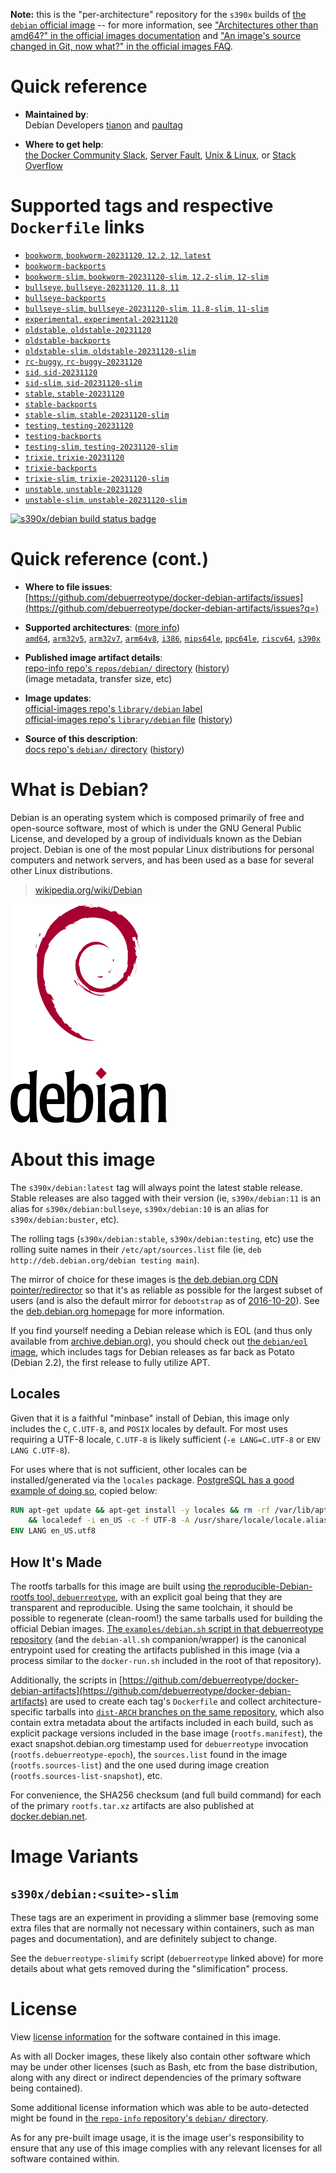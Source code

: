 <!--

********************************************************************************

WARNING:

    DO NOT EDIT "debian/README.md"

    IT IS AUTO-GENERATED

    (from the other files in "debian/" combined with a set of templates)

********************************************************************************

-->

**Note:** this is the "per-architecture" repository for the `s390x` builds of [the `debian` official image](https://hub.docker.com/_/debian) -- for more information, see ["Architectures other than amd64?" in the official images documentation](https://github.com/docker-library/official-images#architectures-other-than-amd64) and ["An image's source changed in Git, now what?" in the official images FAQ](https://github.com/docker-library/faq#an-images-source-changed-in-git-now-what).

# Quick reference

-	**Maintained by**:  
	Debian Developers [tianon](https://qa.debian.org/developer.php?login=tianon) and [paultag](https://qa.debian.org/developer.php?login=paultag)

-	**Where to get help**:  
	[the Docker Community Slack](https://dockr.ly/comm-slack), [Server Fault](https://serverfault.com/help/on-topic), [Unix & Linux](https://unix.stackexchange.com/help/on-topic), or [Stack Overflow](https://stackoverflow.com/help/on-topic)

# Supported tags and respective `Dockerfile` links

-	[`bookworm`, `bookworm-20231120`, `12.2`, `12`, `latest`](https://github.com/debuerreotype/docker-debian-artifacts/blob/da7e9c9763fbbaa1cb56ac42d19bd46ce5229e10/bookworm/Dockerfile)
-	[`bookworm-backports`](https://github.com/debuerreotype/docker-debian-artifacts/blob/da7e9c9763fbbaa1cb56ac42d19bd46ce5229e10/bookworm/backports/Dockerfile)
-	[`bookworm-slim`, `bookworm-20231120-slim`, `12.2-slim`, `12-slim`](https://github.com/debuerreotype/docker-debian-artifacts/blob/da7e9c9763fbbaa1cb56ac42d19bd46ce5229e10/bookworm/slim/Dockerfile)
-	[`bullseye`, `bullseye-20231120`, `11.8`, `11`](https://github.com/debuerreotype/docker-debian-artifacts/blob/da7e9c9763fbbaa1cb56ac42d19bd46ce5229e10/bullseye/Dockerfile)
-	[`bullseye-backports`](https://github.com/debuerreotype/docker-debian-artifacts/blob/da7e9c9763fbbaa1cb56ac42d19bd46ce5229e10/bullseye/backports/Dockerfile)
-	[`bullseye-slim`, `bullseye-20231120-slim`, `11.8-slim`, `11-slim`](https://github.com/debuerreotype/docker-debian-artifacts/blob/da7e9c9763fbbaa1cb56ac42d19bd46ce5229e10/bullseye/slim/Dockerfile)
-	[`experimental`, `experimental-20231120`](https://github.com/debuerreotype/docker-debian-artifacts/blob/da7e9c9763fbbaa1cb56ac42d19bd46ce5229e10/experimental/Dockerfile)
-	[`oldstable`, `oldstable-20231120`](https://github.com/debuerreotype/docker-debian-artifacts/blob/da7e9c9763fbbaa1cb56ac42d19bd46ce5229e10/oldstable/Dockerfile)
-	[`oldstable-backports`](https://github.com/debuerreotype/docker-debian-artifacts/blob/da7e9c9763fbbaa1cb56ac42d19bd46ce5229e10/oldstable/backports/Dockerfile)
-	[`oldstable-slim`, `oldstable-20231120-slim`](https://github.com/debuerreotype/docker-debian-artifacts/blob/da7e9c9763fbbaa1cb56ac42d19bd46ce5229e10/oldstable/slim/Dockerfile)
-	[`rc-buggy`, `rc-buggy-20231120`](https://github.com/debuerreotype/docker-debian-artifacts/blob/da7e9c9763fbbaa1cb56ac42d19bd46ce5229e10/rc-buggy/Dockerfile)
-	[`sid`, `sid-20231120`](https://github.com/debuerreotype/docker-debian-artifacts/blob/da7e9c9763fbbaa1cb56ac42d19bd46ce5229e10/sid/Dockerfile)
-	[`sid-slim`, `sid-20231120-slim`](https://github.com/debuerreotype/docker-debian-artifacts/blob/da7e9c9763fbbaa1cb56ac42d19bd46ce5229e10/sid/slim/Dockerfile)
-	[`stable`, `stable-20231120`](https://github.com/debuerreotype/docker-debian-artifacts/blob/da7e9c9763fbbaa1cb56ac42d19bd46ce5229e10/stable/Dockerfile)
-	[`stable-backports`](https://github.com/debuerreotype/docker-debian-artifacts/blob/da7e9c9763fbbaa1cb56ac42d19bd46ce5229e10/stable/backports/Dockerfile)
-	[`stable-slim`, `stable-20231120-slim`](https://github.com/debuerreotype/docker-debian-artifacts/blob/da7e9c9763fbbaa1cb56ac42d19bd46ce5229e10/stable/slim/Dockerfile)
-	[`testing`, `testing-20231120`](https://github.com/debuerreotype/docker-debian-artifacts/blob/da7e9c9763fbbaa1cb56ac42d19bd46ce5229e10/testing/Dockerfile)
-	[`testing-backports`](https://github.com/debuerreotype/docker-debian-artifacts/blob/da7e9c9763fbbaa1cb56ac42d19bd46ce5229e10/testing/backports/Dockerfile)
-	[`testing-slim`, `testing-20231120-slim`](https://github.com/debuerreotype/docker-debian-artifacts/blob/da7e9c9763fbbaa1cb56ac42d19bd46ce5229e10/testing/slim/Dockerfile)
-	[`trixie`, `trixie-20231120`](https://github.com/debuerreotype/docker-debian-artifacts/blob/da7e9c9763fbbaa1cb56ac42d19bd46ce5229e10/trixie/Dockerfile)
-	[`trixie-backports`](https://github.com/debuerreotype/docker-debian-artifacts/blob/da7e9c9763fbbaa1cb56ac42d19bd46ce5229e10/trixie/backports/Dockerfile)
-	[`trixie-slim`, `trixie-20231120-slim`](https://github.com/debuerreotype/docker-debian-artifacts/blob/da7e9c9763fbbaa1cb56ac42d19bd46ce5229e10/trixie/slim/Dockerfile)
-	[`unstable`, `unstable-20231120`](https://github.com/debuerreotype/docker-debian-artifacts/blob/da7e9c9763fbbaa1cb56ac42d19bd46ce5229e10/unstable/Dockerfile)
-	[`unstable-slim`, `unstable-20231120-slim`](https://github.com/debuerreotype/docker-debian-artifacts/blob/da7e9c9763fbbaa1cb56ac42d19bd46ce5229e10/unstable/slim/Dockerfile)

[![s390x/debian build status badge](https://img.shields.io/jenkins/s/https/doi-janky.infosiftr.net/job/multiarch/job/s390x/job/debian.svg?label=s390x/debian%20%20build%20job)](https://doi-janky.infosiftr.net/job/multiarch/job/s390x/job/debian/)

# Quick reference (cont.)

-	**Where to file issues**:  
	[https://github.com/debuerreotype/docker-debian-artifacts/issues](https://github.com/debuerreotype/docker-debian-artifacts/issues?q=)

-	**Supported architectures**: ([more info](https://github.com/docker-library/official-images#architectures-other-than-amd64))  
	[`amd64`](https://hub.docker.com/r/amd64/debian/), [`arm32v5`](https://hub.docker.com/r/arm32v5/debian/), [`arm32v7`](https://hub.docker.com/r/arm32v7/debian/), [`arm64v8`](https://hub.docker.com/r/arm64v8/debian/), [`i386`](https://hub.docker.com/r/i386/debian/), [`mips64le`](https://hub.docker.com/r/mips64le/debian/), [`ppc64le`](https://hub.docker.com/r/ppc64le/debian/), [`riscv64`](https://hub.docker.com/r/riscv64/debian/), [`s390x`](https://hub.docker.com/r/s390x/debian/)

-	**Published image artifact details**:  
	[repo-info repo's `repos/debian/` directory](https://github.com/docker-library/repo-info/blob/master/repos/debian) ([history](https://github.com/docker-library/repo-info/commits/master/repos/debian))  
	(image metadata, transfer size, etc)

-	**Image updates**:  
	[official-images repo's `library/debian` label](https://github.com/docker-library/official-images/issues?q=label%3Alibrary%2Fdebian)  
	[official-images repo's `library/debian` file](https://github.com/docker-library/official-images/blob/master/library/debian) ([history](https://github.com/docker-library/official-images/commits/master/library/debian))

-	**Source of this description**:  
	[docs repo's `debian/` directory](https://github.com/docker-library/docs/tree/master/debian) ([history](https://github.com/docker-library/docs/commits/master/debian))

# What is Debian?

Debian is an operating system which is composed primarily of free and open-source software, most of which is under the GNU General Public License, and developed by a group of individuals known as the Debian project. Debian is one of the most popular Linux distributions for personal computers and network servers, and has been used as a base for several other Linux distributions.

> [wikipedia.org/wiki/Debian](https://en.wikipedia.org/wiki/Debian)

![logo](https://raw.githubusercontent.com/docker-library/docs/b449be7df57e9ed9086bb5821bfb5d6cdc5d67a4/debian/logo.png)

# About this image

The `s390x/debian:latest` tag will always point the latest stable release. Stable releases are also tagged with their version (ie, `s390x/debian:11` is an alias for `s390x/debian:bullseye`, `s390x/debian:10` is an alias for `s390x/debian:buster`, etc).

The rolling tags (`s390x/debian:stable`, `s390x/debian:testing`, etc) use the rolling suite names in their `/etc/apt/sources.list` file (ie, `deb http://deb.debian.org/debian testing main`).

The mirror of choice for these images is [the deb.debian.org CDN pointer/redirector](https://deb.debian.org) so that it's as reliable as possible for the largest subset of users (and is also the default mirror for `debootstrap` as of [2016-10-20](https://anonscm.debian.org/cgit/d-i/debootstrap.git/commit/?id=9e8bc60ad1ccf3a25ce7890526b70059f3e770de)). See the [deb.debian.org homepage](https://deb.debian.org) for more information.

If you find yourself needing a Debian release which is EOL (and thus only available from [archive.debian.org](http://archive.debian.org)), you should check out [the `debian/eol` image](https://hub.docker.com/r/debian/eol/), which includes tags for Debian releases as far back as Potato (Debian 2.2), the first release to fully utilize APT.

## Locales

Given that it is a faithful "minbase" install of Debian, this image only includes the `C`, `C.UTF-8`, and `POSIX` locales by default. For most uses requiring a UTF-8 locale, `C.UTF-8` is likely sufficient (`-e LANG=C.UTF-8` or `ENV LANG C.UTF-8`).

For uses where that is not sufficient, other locales can be installed/generated via the `locales` package. [PostgreSQL has a good example of doing so](https://github.com/docker-library/postgres/blob/69bc540ecfffecce72d49fa7e4a46680350037f9/9.6/Dockerfile#L21-L24), copied below:

```dockerfile
RUN apt-get update && apt-get install -y locales && rm -rf /var/lib/apt/lists/* \
	&& localedef -i en_US -c -f UTF-8 -A /usr/share/locale/locale.alias en_US.UTF-8
ENV LANG en_US.utf8
```

## How It's Made

The rootfs tarballs for this image are built using [the reproducible-Debian-rootfs tool, `debuerreotype`](https://github.com/debuerreotype/debuerreotype), with an explicit goal being that they are transparent and reproducible. Using the same toolchain, it should be possible to regenerate (clean-room!) the same tarballs used for building the official Debian images. [The `examples/debian.sh` script in that debuerreotype repository](https://github.com/debuerreotype/debuerreotype/blob/master/examples/debian.sh) (and the `debian-all.sh` companion/wrapper) is the canonical entrypoint used for creating the artifacts published in this image (via a process similar to the `docker-run.sh` included in the root of that repository).

Additionally, the scripts in [https://github.com/debuerreotype/docker-debian-artifacts](https://github.com/debuerreotype/docker-debian-artifacts) are used to create each tag's `Dockerfile` and collect architecture-specific tarballs into [`dist-ARCH` branches on the same repository](https://github.com/debuerreotype/docker-debian-artifacts/branches), which also contain extra metadata about the artifacts included in each build, such as explicit package versions included in the base image (`rootfs.manifest`), the exact snapshot.debian.org timestamp used for `debuerreotype` invocation (`rootfs.debuerreotype-epoch`), the `sources.list` found in the image (`rootfs.sources-list`) and the one used during image creation (`rootfs.sources-list-snapshot`), etc.

For convenience, the SHA256 checksum (and full build command) for each of the primary `rootfs.tar.xz` artifacts are also published at [docker.debian.net](https://docker.debian.net/).

# Image Variants

## `s390x/debian:<suite>-slim`

These tags are an experiment in providing a slimmer base (removing some extra files that are normally not necessary within containers, such as man pages and documentation), and are definitely subject to change.

See the `debuerreotype-slimify` script (`debuerreotype` linked above) for more details about what gets removed during the "slimification" process.

# License

View [license information](https://www.debian.org/social_contract#guidelines) for the software contained in this image.

As with all Docker images, these likely also contain other software which may be under other licenses (such as Bash, etc from the base distribution, along with any direct or indirect dependencies of the primary software being contained).

Some additional license information which was able to be auto-detected might be found in [the `repo-info` repository's `debian/` directory](https://github.com/docker-library/repo-info/tree/master/repos/debian).

As for any pre-built image usage, it is the image user's responsibility to ensure that any use of this image complies with any relevant licenses for all software contained within.
